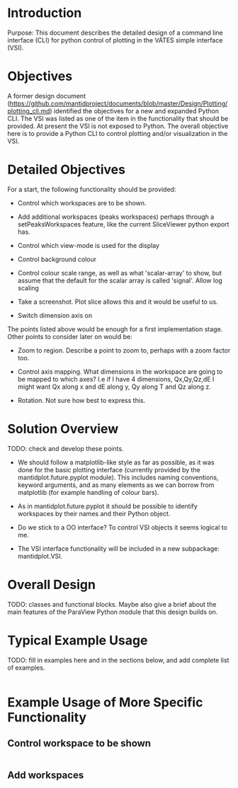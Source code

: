 
Introduction
============

Purpose: This document describes the detailed design of a command line
interface (CLI) for python control of plotting in the VATES simple
interface (VSI).

Objectives
===========

A former design document
(https://github.com/mantidproject/documents/blob/master/Design/Plotting/plotting_cli.md)
identified the objectives for a new and expanded Python CLI.  The VSI
was listed as one of the item in the functionality that should be
provided. At present the VSI is not exposed to Python. The overall
objective here is to provide a Python CLI to control plotting and/or
visualization in the VSI.

Detailed Objectives
===================

For a start, the following functionality should be provided:

* Control which workspaces are to be shown.

* Add additional workspaces (peaks workspaces) perhaps through a
  setPeaksWorkspaces feature, like the current SliceViewer python
  export has.

* Control which view-mode is used for the display

* Control background colour

* Control colour scale range, as well as what 'scalar-array' to show,
  but assume that the default for the scalar array is called
  'signal'. Allow log scaling

* Take a screenshot. Plot slice allows this and it would be useful to
  us.

* Switch dimension axis on

The points listed above would be enough for a first implementation
stage. Other points to consider later on would be:

* Zoom to region. Describe a point to zoom to, perhaps with a zoom factor too.

* Control axis mapping. What dimensions in the workspace are going to
  be mapped to which axes? I.e if I have 4 dimensions, Qx,Qy,Qz,dE I
  might want Qx along x and dE along y, Qy along T and Qz along z.

* Rotation. Not sure how best to express this.


Solution Overview
===============================

TODO: check and develop these points.

* We should follow a matplotlib-like style as far as possible, as it
  was done for the basic plotting interface (currently provided by the
  mantidplot.future.pyplot module). This includes naming conventions,
  keyword arguments, and as many elements as we can borrow from
  matplotlib (for example handling of colour bars).

* As in mantidplot.future.pyplot it should be possible to identify
  workspaces by their names and their Python object.

* Do we stick to a OO interface? To control VSI objects it seems
  logical to me.

* The VSI interface functionality will be included in a new
  subpackage: mantidplot.VSI.

Overall Design
===============

TODO: classes and functional blocks. Maybe also give a brief about the
main features of the ParaView Python module that this design builds
on.

Typical Example Usage
=====================

TODO: fill in examples here and in the sections below, and add
complete list of examples.

```python

```

Example Usage of More Specific Functionality
============================================



Control workspace to be shown
-----------------------------


```python

```

Add workspaces
--------------

```python


```
